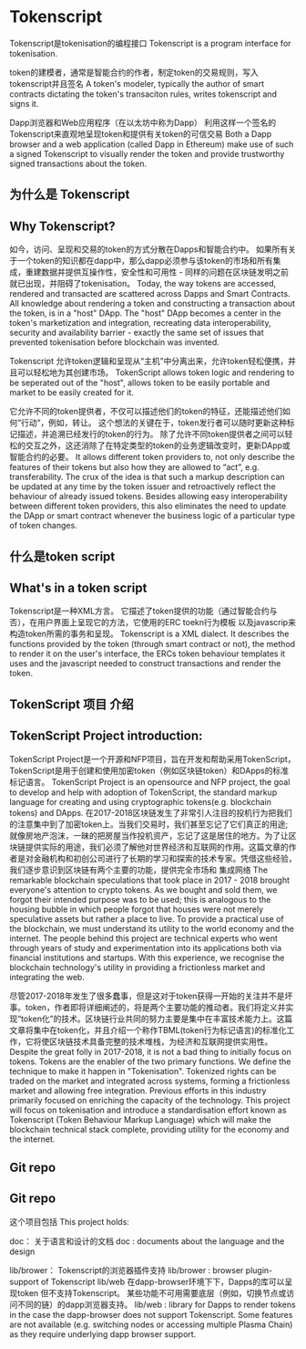 # Tokenscript
Tokenscript是tokenisation的编程接口
Tokenscript is a program interface for tokenisation.

token的建模者，通常是智能合约的作者，制定token的交易规则，写入tokenscript并且签名
A token's modeler, typically the author of smart contracts dictating
the token's transaciton rules, writes tokenscript and signs it.

Dapp浏览器和Web应用程序（在以太坊中称为Dapp）
利用这样一个签名的Tokenscript来直观地呈现token和提供有关token的可信交易
Both a Dapp browser and a web application (called Dapp in Ethereum)
make use of such a signed Tokenscript to visually render the token and
provide trustworthy signed transactions about the token.

## 为什么是 Tokenscript
## Why Tokenscript?
如今，访问、呈现和交易的token的方式分散在Dapps和智能合约中。 如果所有关于一个token的知识都在dapp中，那么dapp必须参与该token的市场和所有集成，重建数据并提供互操作性，安全性和可用性 - 同样的问题在区块链发明之前就已出现，并阻碍了tokenisation。
Today, the way tokens are accessed, rendered and transacted are scattered across Dapps and Smart Contracts. All knowledge about rendering a token and constructing a transaction about the token, is in a "host" DApp. The "host" DApp becomes a center in the token's marketization and integration, recreating data interoperability, security and availability barrier - exactly the same set of issues that prevented tokenisation before blockchain was invented.

Tokenscript 允许token逻辑和呈现从“主机”中分离出来，允许token轻松便携，并且可以轻松地为其创建市场。
TokenScript allows token logic and rendering to be seperated out of the "host", allows token to be easily portable and market to be easily created for it.

它允许不同的token提供者，不仅可以描述他们的token的特征，还能描述他们如何“行动”，例如，转让。 这个想法的关键在于，token发行者可以随时更新这种标记描述，并追溯已经发行的token的行为。 除了允许不同token提供者之间可以轻松的交互之外，这还消除了在特定类型的token的业务逻辑改变时，更新DApp或智能合约的必要。
It allows different token providers to, not only describe the features of their tokens but also how they are allowed to “act”, e.g. transferability. The crux of the idea is that such a markup description can be updated at any time by the token issuer and retroactively reflect the behaviour of already issued tokens. Besides allowing easy interoperability between different token providers, this also eliminates the need to update the DApp or smart contract whenever the business logic of a particular type of token changes.

## 什么是token script
## What's in a token script

Tokenscript是一种XML方言。 它描述了token提供的功能（通过智能合约与否），在用户界面上呈现它的方法，它使用的ERC toekn行为模板 以及javascrip来构造token所需的事务和呈现。
Tokenscript is a XML dialect. It describes the functions provided by the token (through smart contract or not), the method to render it on the user's interface, the ERCs token behaviour templates it uses and the javascript needed to construct transactions and render the token.

## TokenScript 项目 介绍
## TokenScript Project introduction: 
TokenScript Project是一个开源和NFP项目，旨在开发和帮助采用TokenScript，TokenScript是用于创建和使用加密token（例如区块链token）和DApps的标准标记语言。
TokenScript Project is an opensource and NFP project, the goal to develop and help with adoption of TokenScript, the standard markup language for creating and using cryptographic tokens(e.g. blockchain tokens) and DApps.
在2017-2018区块链发生了非常引人注目的投机行为把我们的注意集中到了加密token上。当我们交易时，我们甚至忘记了它们真正的用途; 就像房地产泡沫，一昧的把房屋当作投机资产，忘记了这是居住的地方。为了让区块链提供实际的用途，我们必须了解他对世界经济和互联网的作用。这篇文章的作者是对金融机构和初创公司进行了长期的学习和探索的技术专家。凭借这些经验，我们逐步意识到区块链有两个主要的功能，提供完全市场和 集成网络
The remarkable blockchain speculations that took place in 2017 - 2018 brought everyone's attention to crypto tokens. As we bought and sold them, we forgot their intended purpose was to be used; this is analogous to the housing bubble in which people forgot that houses were not merely speculative assets but rather a place to live. To provide a practical use of the blockchain, we must understand its utility to the world economy and the internet. The people behind this project are technical experts who went through years of study and experimentation into its applications both via financial institutions and startups. With this experience, we recognise the blockchain technology's utility in providing a frictionless market and integrating the web.

尽管2017-2018年发生了很多蠢事，但是这对于token获得一开始的关注并不是坏事。token，作者即将详细阐述的，将是两个主要功能的推动者。我们将定义并实现“token化”的技术。区块链行业共同的努力主要是集中在丰富技术能力上。这篇文章将集中在token化，并且介绍一个称作TBML(token行为标记语言)的标准化工作，它将使区块链技术具备完整的技术堆栈，为经济和互联网提供实用性。
Despite the great folly in 2017-2018, it is not a bad thing to initially focus on tokens. Tokens are the enabler of the two primary functions. We define the technique to make it happen in "Tokenisation". Tokenized rights can be traded on the market and integrated across systems, forming a frictionless market and allowing free integration. Previous efforts in this industry primarily focused on enriching the capacity of the technology. This project will focus on tokenisation and introduce a standardisation effort known as Tokenscript (Token Behaviour Markup Language) which will make the blockchain technical stack complete, providing utility for the economy and the internet.

## Git repo 
## Git repo

这个项目包括
This project holds:

doc：
关于语言和设计的文档
doc
:   documents about the language and the design

lib/brower：
Tokenscript的浏览器插件支持
lib/brower
:   browser plugin-support of Tokenscript
lib/web
在dapp-browser环境下下，Dapps的库可以呈现token
但不支持Tokenscript。 某些功能不可用需要底层（例如，切换节点或访问不同的链）的dapp浏览器支持。
lib/web
:    library for Dapps to render tokens in the case the dapp-browser does
not support Tokenscript. Some features are not available
(e.g. switching nodes or accessing multiple Plasma Chain) as they
require underlying dapp browser support.
